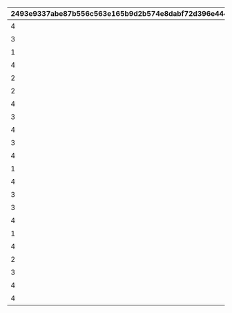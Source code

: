 |2493e9337abe87b556c563e165b9d2b574e8dabf72d396e44483a099171d86e1|85b3eb84dc025d2dba486631297def69f6e8537ccdf066bcc559bcb4faa86164|5515e0ffd711969df98b0ffc8846b2f6da553c5fd7846a5ab6aed9c7aa025895|3f0978a02902f6f845ad137cf720f9b039299abef45afcdefb5f5c87225733c3|9eac5431e768d17cc89abdde66accb2d5bff153f02bbe7d4dca64ecc416942e2|3b7b6d4616592f380251b62dac80bba66a330a29daf9db16dd71e9911f5d5deb|cc1f4ff6c34b74a8e3217904f31ac92e251a975856574fb4329e27d8430574e0|
| --- | --- | --- | --- | --- | --- | --- |
|4|1006401|0|0|10064|開会式|20036104|
|3|1006402|0|0|10064|開会式|20036104|
|1|1006403|0|1006402|10064|徒競走|20036104|
|4|1006404|0|1006402|10064|徒競走|20036104|
|2|1006405|0|1006402|10064|徒競走|20036104|
|2|1006406|0|1006405|10064|騎馬戦|20036104|
|4|1006407|0|1006405|10064|騎馬戦|20036104|
|3|1006408|0|1006406|10064|昼休憩|20036106|
|4|1006409|0|1006406|10064|昼休憩|20036106|
|3|1006410|0|1006408|10064|学術文化出展各種|20036106|
|4|1006411|0|1006408|10064|学術文化出展各種|20036106|
|1|1006412|0|1006408|10064|学術文化出展各種|20036106|
|4|1006413|0|1006410|10064|侍女風給仕喫茶|20036108|
|3|1006414|0|1006410|10064|侍女風給仕喫茶|20036108|
|3|1006415|0|1006414|10064|総合リレー|20036113|
|4|1006416|0|1006414|10064|総合リレー|20036113|
|1|1006417|2003601|1006415|10064|セレモニーステージ|0|
|4|1006418|2003601|1006415|10064|セレモニーステージ|0|
|2|1006419|2003601|1006415|10064|セレモニーステージ|0|
|3|1006420|2003601|1006419|10064|閉会式|0|
|4|1006421|2003601|1006419|10064|閉会式|0|
|4|1006422|2003601|1006420|10064|コンプリート演出|0|